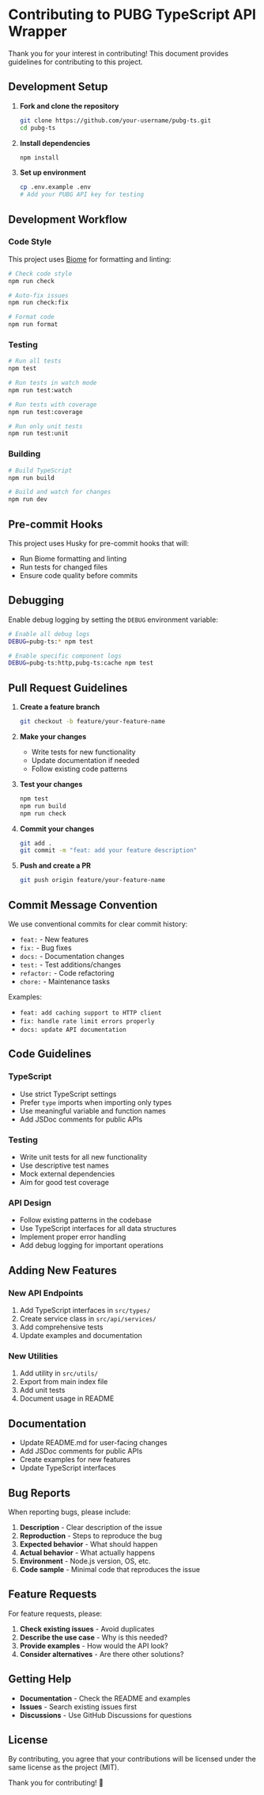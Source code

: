 # Contributing to PUBG TypeScript API Wrapper

Thank you for your interest in contributing! This document provides guidelines for contributing to this project.

## Development Setup

1. **Fork and clone the repository**
   ```bash
   git clone https://github.com/your-username/pubg-ts.git
   cd pubg-ts
   ```

2. **Install dependencies**
   ```bash
   npm install
   ```

3. **Set up environment**
   ```bash
   cp .env.example .env
   # Add your PUBG API key for testing
   ```

## Development Workflow

### Code Style

This project uses [Biome](https://biomejs.dev/) for formatting and linting:

```bash
# Check code style
npm run check

# Auto-fix issues
npm run check:fix

# Format code
npm run format
```

### Testing

```bash
# Run all tests
npm test

# Run tests in watch mode
npm run test:watch

# Run tests with coverage
npm run test:coverage

# Run only unit tests
npm run test:unit
```

### Building

```bash
# Build TypeScript
npm run build

# Build and watch for changes
npm run dev
```

## Pre-commit Hooks

This project uses Husky for pre-commit hooks that will:
- Run Biome formatting and linting
- Run tests for changed files
- Ensure code quality before commits

## Debugging

Enable debug logging by setting the `DEBUG` environment variable:

```bash
# Enable all debug logs
DEBUG=pubg-ts:* npm test

# Enable specific component logs
DEBUG=pubg-ts:http,pubg-ts:cache npm test
```

## Pull Request Guidelines

1. **Create a feature branch**
   ```bash
   git checkout -b feature/your-feature-name
   ```

2. **Make your changes**
   - Write tests for new functionality
   - Update documentation if needed
   - Follow existing code patterns

3. **Test your changes**
   ```bash
   npm test
   npm run build
   npm run check
   ```

4. **Commit your changes**
   ```bash
   git add .
   git commit -m "feat: add your feature description"
   ```

5. **Push and create a PR**
   ```bash
   git push origin feature/your-feature-name
   ```

## Commit Message Convention

We use conventional commits for clear commit history:

- `feat:` - New features
- `fix:` - Bug fixes
- `docs:` - Documentation changes
- `test:` - Test additions/changes
- `refactor:` - Code refactoring
- `chore:` - Maintenance tasks

Examples:
- `feat: add caching support to HTTP client`
- `fix: handle rate limit errors properly`
- `docs: update API documentation`

## Code Guidelines

### TypeScript

- Use strict TypeScript settings
- Prefer `type` imports when importing only types
- Use meaningful variable and function names
- Add JSDoc comments for public APIs

### Testing

- Write unit tests for all new functionality
- Use descriptive test names
- Mock external dependencies
- Aim for good test coverage

### API Design

- Follow existing patterns in the codebase
- Use TypeScript interfaces for all data structures
- Implement proper error handling
- Add debug logging for important operations

## Adding New Features

### New API Endpoints

1. Add TypeScript interfaces in `src/types/`
2. Create service class in `src/api/services/`
3. Add comprehensive tests
4. Update examples and documentation

### New Utilities

1. Add utility in `src/utils/`
2. Export from main index file
3. Add unit tests
4. Document usage in README

## Documentation

- Update README.md for user-facing changes
- Add JSDoc comments for public APIs
- Create examples for new features
- Update TypeScript interfaces

## Bug Reports

When reporting bugs, please include:

1. **Description** - Clear description of the issue
2. **Reproduction** - Steps to reproduce the bug
3. **Expected behavior** - What should happen
4. **Actual behavior** - What actually happens
5. **Environment** - Node.js version, OS, etc.
6. **Code sample** - Minimal code that reproduces the issue

## Feature Requests

For feature requests, please:

1. **Check existing issues** - Avoid duplicates
2. **Describe the use case** - Why is this needed?
3. **Provide examples** - How would the API look?
4. **Consider alternatives** - Are there other solutions?

## Getting Help

- **Documentation** - Check the README and examples
- **Issues** - Search existing issues first
- **Discussions** - Use GitHub Discussions for questions

## License

By contributing, you agree that your contributions will be licensed under the same license as the project (MIT).

Thank you for contributing! 🎉